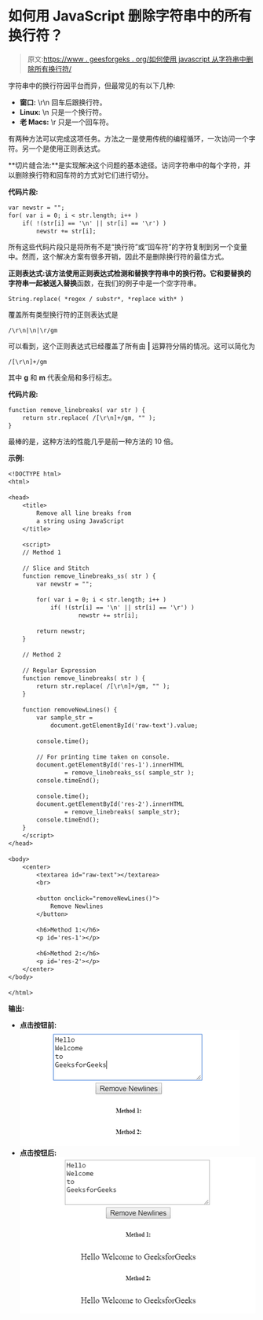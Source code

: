 # 如何用 JavaScript 删除字符串中的所有换行符？

> 原文:[https://www . geesforgeks . org/如何使用 javascript 从字符串中删除所有换行符/](https://www.geeksforgeeks.org/how-to-remove-all-line-breaks-from-a-string-using-javascript/)

字符串中的换行符因平台而异，但最常见的有以下几种:

*   **窗口:** \r\n 回车后跟换行符。
*   **Linux:** \n 只是一个换行符。
*   **老 Macs:** \r 只是一个回车符。

有两种方法可以完成这项任务。方法之一是使用传统的编程循环，一次访问一个字符。另一个是使用正则表达式。

**切片缝合法:**是实现解决这个问题的基本途径。访问字符串中的每个字符，并以删除换行符和回车符的方式对它们进行切分。

**代码片段:**

```
var newstr = "";
for( var i = 0; i < str.length; i++ ) 
    if( !(str[i] == '\n' || str[i] == '\r') )
        newstr += str[i];
```

所有这些代码片段只是将所有不是“换行符”或“回车符”的字符复制到另一个变量中。然而，这个解决方案有很多开销，因此不是删除换行符的最佳方式。

**正则表达式:**该方法使用正则表达式检测和替换字符串中的换行符。它和要替换的字符串一起被送入**替换**函数，在我们的例子中是一个空字符串。

```
String.replace( *regex / substr*, *replace with* )
```

覆盖所有类型换行符的正则表达式是

```
/\r\n|\n|\r/gm
```

可以看到，这个正则表达式已经覆盖了所有由 **|** 运算符分隔的情况。这可以简化为

```
/[\r\n]+/gm
```

其中 **g** 和 **m** 代表全局和多行标志。

**代码片段:**

```
function remove_linebreaks( var str ) {
    return str.replace( /[\r\n]+/gm, "" );
}
```

最棒的是，这种方法的性能几乎是前一种方法的 10 倍。

**示例:**

```
<!DOCTYPE html>
<html>

<head>
    <title>
        Remove all line breaks from
        a string using JavaScript
    </title>

    <script>
    // Method 1

    // Slice and Stitch
    function remove_linebreaks_ss( str ) {
        var newstr = "";

        for( var i = 0; i < str.length; i++ ) 
            if( !(str[i] == '\n' || str[i] == '\r') )
                    newstr += str[i];

        return newstr;
    } 

    // Method 2

    // Regular Expression
    function remove_linebreaks( str ) {
        return str.replace( /[\r\n]+/gm, "" );
    }

    function removeNewLines() {
        var sample_str =
            document.getElementById('raw-text').value;

        console.time(); 

        // For printing time taken on console.
        document.getElementById('res-1').innerHTML
                = remove_linebreaks_ss( sample_str );
        console.timeEnd();

        console.time();
        document.getElementById('res-2').innerHTML
                = remove_linebreaks( sample_str);
        console.timeEnd();
    }
    </script>
</head>

<body>
    <center>
        <textarea id="raw-text"></textarea>
        <br>

        <button onclick="removeNewLines()">
            Remove Newlines
        </button>

        <h6>Method 1:</h6>
        <p id='res-1'></p>

        <h6>Method 2:</h6>
        <p id='res-2'></p>
    </center>
</body>

</html>                
```

**输出:**

*   **点击按钮前:**
    ![](img/fab02bafaac4fe6e99d36e9281da825f.png)
*   **点击按钮后:**
    ![](img/210042eb81633e6a534b958e049b3b71.png)